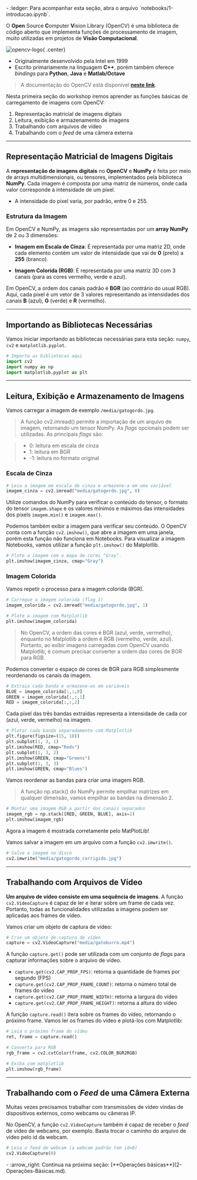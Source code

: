 <div class="grid cards" markdown>
- :ledger: Para acompanhar esta seção, abra o arquivo `notebooks/1-introducao.ipynb`.
</div>

O **Open** Source **C**omputer **V**ision Library (OpenCV) é uma biblioteca de código aberto que implementa funções de processamento de imagem, muito utilizadas em projetos de **Visão Computacional**.

![opencv-logo](https://miro.medium.com/v2/resize:fit:1400/0*uN4f5hAwHzHLUagL){ .center}

- Originalmente desenvolvido pela Intel em 1999
- Escrito primariamente na linguagem **C++**, porém também oferece *bindings* para **Python**, **Java** e **Matlab/Octave**

> A documentação do OpenCV está disponível [**neste link**](https://docs.opencv.org/4.x/d6/d00/tutorial_py_root.html).

Nesta primeira seção do workshop iremos aprender as funções básicas de carregamento de imagens com OpenCV:

1. Representação matricial de imagens digitais
2. Leitura, exibição e armazenamento de imagens
3. Trabalhando com arquivos de vídeo
4. Trabalhando com o *feed* de uma câmera externa

---
## Representação Matricial de Imagens Digitais

A **representação de imagens digitais** no **OpenCV** e **NumPy** é feita por meio de arrays multidimensionais, ou tensores, implementados pela biblioteca **NumPy**. Cada imagem é composta por uma matriz de números, onde cada valor corresponde à intensidade de um pixel.

- A intensidade do pixel varia, por padrão, entre 0 e 255.

### Estrutura da Imagem
Em OpenCV e NumPy, as imagens são representadas por um **array NumPy** de 2 ou 3 dimensões:

- **Imagem em Escala de Cinza**: É representada por uma matriz 2D, onde cada elemento contém um valor de intensidade que vai de **0** (preto) a **255** (branco).

- **Imagem Colorida (RGB)**: É representada por uma matriz 3D com 3 canais (para as cores vermelho, verde e azul).

Em OpenCV, a ordem dos canais padrão é **BGR** (ao contrário do usual RGB). Aqui, cada pixel é um vetor de 3 valores representando as intensidades dos canais **B** (azul), **G** (verde) e **R** (vermelho).

---
## Importando as Bibliotecas Necessárias

Vamos iniciar importando as bibliotecas necessárias para esta seção: `numpy`, `cv2` e `matplotlib.pyplot`.

```python
# Importe as bibliotecas aqui
import cv2  
import numpy as np 
import matplotlib.pyplot as plt 
```

---
## Leitura, Exibição e Armazenamento de Imagens

Vamos carregar a imagem de exemplo `/media/gatogordo.jpg`.

> A função cv2.imread() permite a importação de um arquivo de imagem, retornando um tensor NumPy. As *flags* opcionais podem ser utilizadas. As principais *flags* são:

>- 0: leitura em escala de cinza
>- 1: leitura em BGR
>- -1: leitura no formato original

### Escala de Cinza

```python
# Leia a imagem em escala de cinza e armazene-a em uma variável
imagem_cinza = cv2.imread("media/gatogordo.jpg", 0)
```

Utilize comandos do NumPy para verificar o conteúdo do tensor, o formato do tensor `imagem.shape` e os valores mínimos e máximos das intensidades dos pixels `imagem.min()` e `imagem.max()`. 

Podemos também exibir a imagem para verificar seu conteúdo. O OpenCV conta com a função `cv2.imshow()`, que abre a imagem em uma janela, porém esta função não funciona em Notebooks. Para visualizar a imagem Notebooks, vamos utilizar a função `plt.imshow()` do Matplotlib.

```python
# Plote a imagem com o mapa de cores "Gray".
plt.imshow(imagem_cinza, cmap="Gray")
```

### Imagem Colorida

Vamos repetir o processo para a imagem colorida (BGR).

```python
# Carregue a imagem colorida (flag 1)
imagem_colorida = cv2.imread("media/gatogordo.jpg", 1)

# Plote a imagem com Matplotlib
plt.imshow(imagem_colorida)
```

> No OpenCV, a ordem das cores é BGR (azul, verde, vermelho), enquanto no Matplotlib a ordem é RGB (vermelho, verde, azul). Portanto, ao exibir imagens carregadas com OpenCV usando Matplotlib, é comum precisar converter a ordem das cores de BGR para RGB.

Podemos converter o espaço de cores de BGR para RGB simplesmente reordenando os canais da imagem.

```python
# Extraia cada banda e armazene-as em variáveis
BLUE = imagem_colorida[:,:,0]
GREEN = imagem_colorida[:,:,1]
RED = imagem_colorida[:,:,2]
```

Cada pixel das três bandas extraídas representa a intensidade de cada cor (azul, verde, vermelho) na imagem.

```python
# Plotar cada banda separadamente com Matplotlib
plt.figure(figsize=(15, 10))
plt.subplot(1, 3, 1)
plt.imshow(RED, cmap="Reds")
plt.subplot(1, 3, 2)
plt.imshow(GREEN, cmap="Greens")
plt.subplot(1, 3, 3)
plt.imshow(GREEN, cmap="Blues")
```

Vamos reordenar as bandas para criar uma imagem RGB.

> A função np.stack() do NumPy permite empilhar matrizes em qualquer dimensão, vamos empilhar as bandas na dimensão 2.

```python
# Montar uma imagem RGB a partir dos canais separados
imagem_rgb = np.stack([RED, GREEN, BLUE], axis=2)
plt.imshow(imagem_rgb)
```

Agora a imagem é mostrada corretamente pelo MatPlotLib!

Vamos salvar a imagem em um arquivo com a função `cv2.imwrite()`.

```python
# Salve a imagem no disco
cv2.imwrite("media/gatogordo_corrigido.jpg")
```

---
## Trabalhando com Arquivos de Vídeo

**Um arquivo de vídeo consiste em uma sequência de imagens**. A função `cv2.VideoCapture` é capaz de ler e iterar sobre um frame de cada vez. Portanto, todas as funcionalidades utilizadas a imagens podem ser aplicadas aos frames de vídeo.

Vamos criar um objeto de captura de vídeo:

```python
# Crie um objeto de captura de vídeo
capture = cv2.VideoCapture("media/gatoburro.mp4")
```

A função `capture.get()` pode ser utilizada com um conjunto de *flags* para capturar informações sobre o arquivo de vídeo.

- `capture.get(cv2.CAP_PROP_FPS)`: retorna a quantidade de frames por segundo (FPS)
- `capture.get(cv2.CAP_PROP_FRAME_COUNT)`: retorna o número total de frames do vídeo
- `capture.get(cv2.CAP_PROP_FRAME_WIDTH)`: retorna a largura do vídeo
- `capture.get(cv2.CAP_PROP_FRAME_HEIGHT)`: retorna a altura do vídeo

A função `capture.read()` itera sobre os frames do vídeo, retornando o próximo frame. Vamos ler os frames do vídeo e plotá-los com Matplotlib:

```python
# Leia o próximo frame do vídeo
ret, frame = capture.read()

# Converta para RGB
rgb_frame = cv2.cvtColor(frame, cv2.COLOR_BGR2RGB)

# Exiba com matplotlib
plt.imshow(rgb_frame)
```

---
## Trabalhando com o *Feed* de uma Câmera Externa

Muitas vezes precisamos trabalhar com transmissões de vídeo vindas de dispositivos externos, como webcams ou câmeras IP.

No OpenCV, a função `cv2.VideoCapture` também é capaz de receber o *feed* de vídeo de webcams, por exemplo. Basta trocar o caminho do arquivo de vídeo pelo id da webcam.

```python
# Leia o feed de webcam (a webcam padrão tem id=0)
cv2.VideoCapture(0)
```

<div class="grid cards" markdown>
- :arrow_right:  Continua na próxima seção: [**Operações básicas**](2-Operações-Básicas.md).
</div>